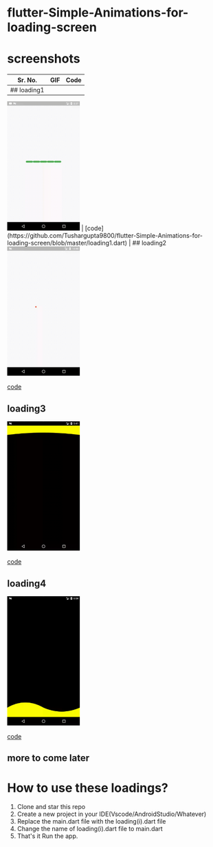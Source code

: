 # flutter-Simple-Animations-for-loading-screen

# screenshots
|Sr. No. |GIF |Code|
:----------:|:-----------:|:-------------:
## loading1 |
<img src="https://github.com/Tushargupta9800/flutter-Simple-Animations-for-loading-screen/blob/master/screenshot/loading1.gif" height="300em" />
|
[code](https://github.com/Tushargupta9800/flutter-Simple-Animations-for-loading-screen/blob/master/loading1.dart)
|
## loading2
<img src="https://github.com/Tushargupta9800/flutter-Simple-Animations-for-loading-screen/blob/master/screenshot/loading2.gif" height="300em" />

[code](https://github.com/Tushargupta9800/flutter-Simple-Animations-for-loading-screen/blob/master/loading2.dart)

## loading3
<img src="https://github.com/Tushargupta9800/flutter-Simple-Animations-for-loading-screen/blob/master/screenshot/loading3.gif" height="300em" />

[code](https://github.com/Tushargupta9800/flutter-Simple-Animations-for-loading-screen/blob/master/loading3.dart)


## loading4
<img src="https://github.com/Tushargupta9800/flutter-Simple-Animations-for-loading-screen/blob/master/screenshot/loading4.gif" height="300em" />

[code](https://github.com/Tushargupta9800/flutter-Simple-Animations-for-loading-screen/blob/master/loading4.dart)


## more to come later

# How to use these loadings?
1) Clone and star this repo
2) Create a new project in your IDE(Vscode/AndroidStudio/Whatever)
3) Replace the main.dart file with the loading(i).dart file
4) Change the name of loading(i).dart file to main.dart
5) That's it Run the app.
